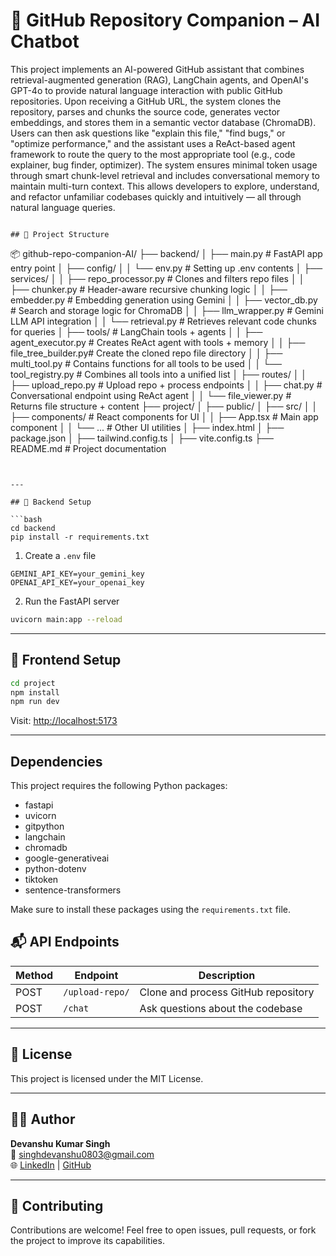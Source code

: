 # 🤖 GitHub Repository Companion – AI Chatbot

This project implements an AI-powered GitHub assistant that combines retrieval-augmented generation (RAG), LangChain agents, and OpenAI's GPT-4o to provide natural language interaction with public GitHub repositories.
Upon receiving a GitHub URL, the system clones the repository, parses and chunks the source code, generates vector embeddings, and stores them in a semantic vector database (ChromaDB). Users can then ask questions like "explain this file," "find bugs," or "optimize performance," and the assistant uses a ReAct-based agent framework to route the query to the most appropriate tool (e.g., code explainer, bug finder, optimizer).
The system ensures minimal token usage through smart chunk-level retrieval and includes conversational memory to maintain multi-turn context. This allows developers to explore, understand, and refactor unfamiliar codebases quickly and intuitively — all through natural language queries.

```

## 📁 Project Structure

```
📦 github-repo-companion-AI/
├── backend/
│   ├── main.py                 # FastAPI app entry point
│   ├── config/
│   │   └── env.py              # Setting up .env contents
│   ├── services/
│   │   ├── repo_processor.py   # Clones and filters repo files
│   │   ├── chunker.py          # Header-aware recursive chunking logic
│   │   ├── embedder.py         # Embedding generation using Gemini
│   │   ├── vector_db.py        # Search and storage logic for ChromaDB
│   │   ├── llm_wrapper.py      # Gemini LLM API integration
│   │   └── retrieval.py        # Retrieves relevant code chunks for queries
│   ├── tools/                  # LangChain tools + agents
│   │   ├── agent_executor.py   # Creates ReAct agent with tools + memory
│   │   ├── file_tree_builder.py# Create the cloned repo file directory
│   │   ├── multi_tool.py       # Contains functions for all tools to be used
│   │   └── tool_registry.py    # Combines all tools into a unified list
│   ├── routes/
│   │   ├── upload_repo.py      # Upload repo + process endpoints
│   │   ├── chat.py             # Conversational endpoint using ReAct agent
│   │   └── file_viewer.py      # Returns file structure + content
├── project/
│   ├── public/
│   ├── src/
│   │   ├── components/         # React components for UI
│   │   ├── App.tsx             # Main app component
│   │   └── ...                 # Other UI utilities
│   ├── index.html
│   ├── package.json
│   ├── tailwind.config.ts
│   ├── vite.config.ts
├── README.md                   # Project documentation
```


---

## 🔧 Backend Setup

```bash
cd backend
pip install -r requirements.txt
```

1. Create a `.env` file

```env
GEMINI_API_KEY=your_gemini_key
OPENAI_API_KEY=your_openai_key
```

2. Run the FastAPI server

```bash
uvicorn main:app --reload
```

---

## 🔧 Frontend Setup

```bash
cd project
npm install
npm run dev
```

Visit: [http://localhost:5173](http://localhost:5173)

---
## Dependencies

This project requires the following Python packages:

- fastapi
- uvicorn
- gitpython
- langchain
- chromadb
- google-generativeai
- python-dotenv
- tiktoken
- sentence-transformers

Make sure to install these packages using the `requirements.txt` file.

## 📬 API Endpoints

| Method | Endpoint          | Description                          |
|--------|-------------------|--------------------------------------|
| POST   | `/upload-repo/`   | Clone and process GitHub repository |
| POST   | `/chat`           | Ask questions about the codebase |

---

## 📄 License

This project is licensed under the MIT License.

---

## 🙋‍♂️ Author

**Devanshu Kumar Singh**  
📧 singhdevanshu0803@gmail.com  
🌐 [LinkedIn](https://linkedin.com/in/devanshu0803) | [GitHub](https://github.com/Devanshu1603)

---

## 🤝 Contributing

Contributions are welcome! Feel free to open issues, pull requests, or fork the project to improve its capabilities.

